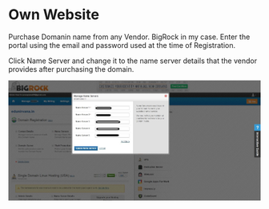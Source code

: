 # Own Website

Purchase Domanin name from any Vendor. BigRock in my case. Enter the portal using the email and password used at the time of Registration.

Click Name Server and change it to the name server details that the vendor provides after purchasing the domain.

![set DNS name for the site](DNS_change.JPG)

